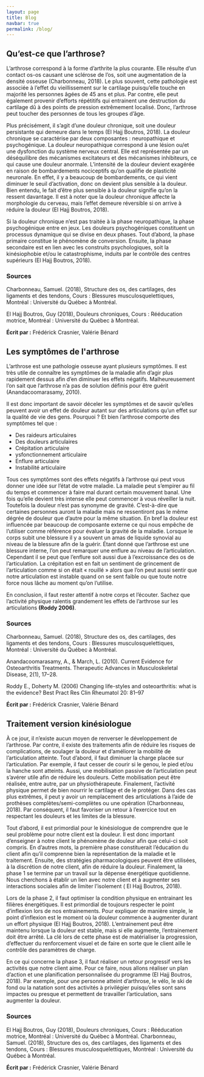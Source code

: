 ```yaml
---
layout: page
title: Blog
navbar: true
permalink: /blog/
---
```


## Qu’est-ce que l’arthrose?

L’arthrose correspond à la forme d’arthrite la plus courante. Elle résulte d’un contact os-os causant une sclérose de l’os, soit une augmentation de la densité osseuse (Charbonneau, 2018).  Le plus souvent, cette pathologie est associée à l’effet du vieillissement sur le cartilage puisqu’elle touche en majorité les personnes âgées de 45 ans et plus. Par contre, elle peut également provenir d’efforts répétitifs qui entrainent une destruction du cartilage dû à des points de pression extrêmement localisé. Donc, l’arthrose peut toucher des personnes de tous les groupes d’âge.

Plus précisément, il s’agit d’une douleur chronique, soit une douleur persistante qui demeure dans le temps (El Hajj Boutros, 2018).  La douleur chronique se caractérise par deux composantes : neuropathique et psychogénique. La douleur neuropathique  correspond à une lésion ou/et une dysfonction du système nerveux central. Elle est représentée par un déséquilibre des mécanismes excitateurs et  des mécanismes inhibiteurs, ce qui cause une douleur anormale. 
L’intensité de la douleur devient exagérée en raison de bombardements nociceptifs qu’on qualifie de plasticité neuronale. En effet, il y a beaucoup de bombardements, ce qui vient diminuer le seuil d’activation, donc on devient plus sensible à la douleur. Bien entendu, le fait d’être plus sensible à la douleur signifie qu’on la ressent davantage. Il est à noter que la douleur chronique affecte la morphologie du cerveau, mais l’effet demeure réversible si on arrive à réduire la douleur (El Hajj Boutros, 2018). 

Si la douleur chronique n’est pas traitée à la phase neuropathique, la phase psychogénique entre en jeux. Les douleurs psychogéniques constituent un processus dynamique qui se divise en deux phases. Tout d’abord, la phase primaire constitue le phénomène de conversion. Ensuite, la phase secondaire est en lien avec les construits psychologiques, soit la kinésiophobie et/ou le catastrophisme, induits par le contrôle des centres supérieurs (El Hajj Boutros, 2018).

### Sources
Charbonneau, Samuel. (2018), Structure des os, des cartilages, des ligaments et des tendons, Cours : Blessures musculosquelettiques, Montréal : Université du Québec à Montréal.

El Hajj Boutros, Guy (2018), Douleurs chroniques, Cours : Rééducation motrice, Montréal : Université du Québec à Montréal.


**Écrit par :** Frédérick Crasnier, Valérie Bénard 




## Les symptômes de l'arthrose

L’arthrose est une pathologie osseuse ayant plusieurs symptômes. Il est très utile de connaître les symptômes de la maladie afin d’agir plus rapidement dessus afin d’en diminuer les effets négatifs. Malheureusement l’on sait que l’arthrose n’a pas de solution définis pour être guérit (Anandacoomarasamy, 2010). 

Il est donc important de savoir déceler les symptômes et de savoir qu’elles peuvent avoir un effet de douleur autant sur des articulations qu’un effet sur la qualité de vie des gens. Pourquoi ? Et bien l’arthrose comporte des symptômes tel que : 
- Des raideurs articulaires
- Des douleurs articulaires
- Crépitation articulaire
- ysfonctionnement articulaire
- Enflure articulaire
- Instabilité articulaire

Tous ces symptômes sont des effets négatifs à l’arthrose qui peut vous donner une idée sur l’état de votre maladie. La maladie peut s’empirer au fil du temps et commencer à faire mal durant certain mouvement banal. Une fois qu’elle devient très intense elle peut commencer à vous réveiller la nuit. Toutefois la douleur n’est pas synonyme de gravité. C’est-à-dire que certaines personnes auront la maladie mais ne ressentiront pas le même dégrée de douleur que d’autre pour la même situation. En bref la douleur est influencée par beaucoup de composante externe ce qui nous empêche de l’utiliser comme référence pour évaluer la gravité de la maladie. Lorsque le corps subit une blessure il y a souvent un amas de liquide synovial au niveau de la blessure afin de la guérir. Étant donné que l’arthrose est une blessure interne, l’on peut remarquer une enflure au niveau de l’articulation. Cependant il se peut que l’enflure soit aussi due à l’excroissance des os de l’articulation. La crépitation est en fait un sentiment de grincement de l’articulation comme si on était « rouillé » alors que l’on peut aussi sentir que notre articulation est instable quand on se sent faible ou que toute notre force nous lâche au moment qu’on l’utilise. 

En conclusion, il faut rester attentif à notre corps et l’écouter. Sachez que l’activité physique ralentis grandement les effets de l’arthrose sur les articulations **(Roddy 2006)**.

### Sources

Charbonneau, Samuel. (2018), Structure des os, des cartilages, des ligaments et des tendons, Cours : Blessures musculosquelettiques, Montréal : Université du Québec à Montréal.

Anandacoomarasamy, A., & March, L. (2010). Current Evidence for Osteoarthritis Treatments. Therapeutic Advances in Musculoskeletal Disease, 2(1), 17–28. 

Roddy E., Doherty M. (2006) Changing life-styles and osteoarthritis: what is the evidence? Best Pract Res Clin Rheumatol 20: 81–97


**Écrit par :** Frédérick Crasnier, Valérie Bénard 



## Traitement version kinésiologue

À ce jour, il n’existe aucun moyen de renverser le développement de l’arthrose. Par contre, il existe des traitements afin de réduire les risques de complications, de soulager la douleur et d’améliorer la mobilité de l’articulation atteinte. Tout d’abord, il faut diminuer la charge placée sur l’articulation. Par exemple, il faut cesser de courir si le genou, le pied et/ou la hanche sont atteints. Aussi, une mobilisation passive de l’articulation  peut s’avérer utile afin de réduire les douleurs. Cette mobilisation peut être réalisée, entre autre, par un physiothérapeute. Finalement, l’activité physique permet de bien nourrir le cartilage et de le protéger. Dans des cas plus extrêmes, il peut y avoir un remplacement des articulations à l’aide de prothèses complètes/semi-complètes ou une opération (Charbonneau, 2018). Par conséquent, il faut favoriser un retour à l’exercice tout en respectant les douleurs et les limites de la blessure. 

Tout d’abord, il est primordial pour le kinésiologue de comprendre que le seul problème pour notre client est la douleur. Il est donc important d’enseigner à notre client le phénomène de douleur afin que celui-ci soit compris. En d’autres mots, la première phase constituerait l’éducation du client afin qu’il comprenne bien la représentation de la maladie et le traitement. Ensuite, des stratégies pharmacologiques peuvent être utilisées, à la discrétion de notre client, afin de réduire la douleur. Finalement, la phase 1 se termine par un travail sur la dépense énergétique quotidienne. Nous cherchons à établir un lien avec notre client et à augmenter ses interactions sociales afin de limiter l’isolement ( El Hajj Boutros, 2018).

Lors de la phase 2, il faut optimiser la condition physique en entrainant les filières énergétiques. Il est primordial de toujours respecter le point d’inflexion lors de nos entrainements.  Pour expliquer de manière simple, le point d’inflexion est le moment où la douleur commence à augmenter durant un effort physique (El Hajj Boutros, 2018). L’entrainement peut être maintenu lorsque la douleur est stable, mais si elle augmente, l’entrainement doit être arrêté. La clé lors de cette phase est de matérialiser la progression, d’effectuer du renforcement visuel et de faire en sorte que le client aille le contrôle des paramètres de charge.

En ce qui concerne la phase 3, il faut réaliser un retour progressif vers les activités que notre client aime. Pour ce faire, nous allons réaliser un plan d’action et une planification personnalisée du programme (El Hajj Boutros, 2018). Par exemple, pour une personne atteint d’arthrose, le vélo, le ski de fond ou la natation sont des activités à privilégier puisqu’elles sont sans impactes ou presque et permettent de travailler l’articulation, sans augmenter la douleur.

### Sources
El Hajj Boutros, Guy (2018), Douleurs chroniques, Cours : Rééducation motrice, Montréal : Université du Québec à Montréal.
Charbonneau, Samuel. (2018), Structure des os, des cartilages, des ligaments et des tendons, Cours : Blessures musculosquelettiques, Montréal : Université du Québec à Montréal.


**Écrit par :** Frédérick Crasnier, Valérie Bénard 